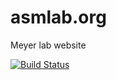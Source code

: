 # asmlab.org

Meyer lab website

[![Build Status](https://travis-ci.org/meyer-lab/asmlab.org.svg?branch=master)](https://travis-ci.org/meyer-lab/asmlab.org)
